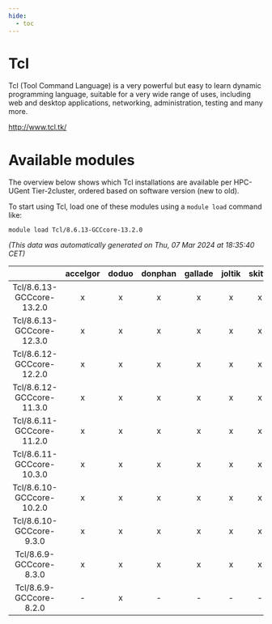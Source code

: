 ```yaml
---
hide:
  - toc
---
```


Tcl
===


Tcl (Tool Command Language) is a very powerful but easy to learn dynamic programming language, suitable for a very wide range of uses, including web and desktop applications, networking, administration, testing and many more.

http://www.tcl.tk/
# Available modules


The overview below shows which Tcl installations are available per HPC-UGent Tier-2cluster, ordered based on software version (new to old).

To start using Tcl, load one of these modules using a `module load` command like:

```shell
module load Tcl/8.6.13-GCCcore-13.2.0
```

*(This data was automatically generated on Thu, 07 Mar 2024 at 18:35:40 CET)*  

| |accelgor|doduo|donphan|gallade|joltik|skitty|
| :---: | :---: | :---: | :---: | :---: | :---: | :---: |
|Tcl/8.6.13-GCCcore-13.2.0|x|x|x|x|x|x|
|Tcl/8.6.13-GCCcore-12.3.0|x|x|x|x|x|x|
|Tcl/8.6.12-GCCcore-12.2.0|x|x|x|x|x|x|
|Tcl/8.6.12-GCCcore-11.3.0|x|x|x|x|x|x|
|Tcl/8.6.11-GCCcore-11.2.0|x|x|x|x|x|x|
|Tcl/8.6.11-GCCcore-10.3.0|x|x|x|x|x|x|
|Tcl/8.6.10-GCCcore-10.2.0|x|x|x|x|x|x|
|Tcl/8.6.10-GCCcore-9.3.0|x|x|x|x|x|x|
|Tcl/8.6.9-GCCcore-8.3.0|x|x|x|x|x|x|
|Tcl/8.6.9-GCCcore-8.2.0|-|x|-|-|-|-|
